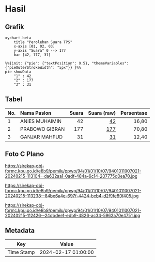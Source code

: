 # Hasil

## Grafik

```mermaid
xychart-beta
    title "Perolehan Suara TPS"
    x-axis [01, 02, 03]
    y-axis "Suara" 0 --> 177
    bar [42, 177, 31]
```

```mermaid
%%{init: {"pie": {"textPosition": 0.5}, "themeVariables": {"pieOuterStrokeWidth": "5px"}} }%%
pie showData
    "1" : 42
    "2" : 177
    "3" : 31
```

## Tabel

| No. | Nama Paslon    | Suara | Suara (raw) | Persentase |
|:--- |:-------------- | -----:| -----------:| ----------:|
| 1   | ANIES MUHAIMIN | 42    | [42][p-1]   | 16,80      |
| 2   | PRABOWO GIBRAN | 177   | [177][p-2]  | 70,80      |
| 3   | GANJAR MAHFUD  | 31    | [31][p-3]   | 12,40      |


[p-1]: https://github.com/gigit-pemilu/pemilu-2024-94-papua-tengah/blob/main/pilpres/hitung-suara/sub/94-papua-tengah/sub/01-nabire/sub/01-nabire/sub/1007-karang-mulia/sub/021-tps/sub/paslon-1.txt
[p-2]: https://github.com/gigit-pemilu/pemilu-2024-94-papua-tengah/blob/main/pilpres/hitung-suara/sub/94-papua-tengah/sub/01-nabire/sub/01-nabire/sub/1007-karang-mulia/sub/021-tps/sub/paslon-2.txt
[p-3]: https://github.com/gigit-pemilu/pemilu-2024-94-papua-tengah/blob/main/pilpres/hitung-suara/sub/94-papua-tengah/sub/01-nabire/sub/01-nabire/sub/1007-karang-mulia/sub/021-tps/sub/paslon-3.txt

## Foto C Plano

https://sirekap-obj-formc.kpu.go.id/e8b9/pemilu/ppwp/94/01/01/10/07/9401011007021-20240215-113104--da632aa1-0adf-484a-9c14-207775d0ea70.jpg

https://sirekap-obj-formc.kpu.go.id/e8b9/pemilu/ppwp/94/01/01/10/07/9401011007021-20240215-113238--84be6a4e-697f-4424-bcb4-d2f9fe80f405.jpg

https://sirekap-obj-formc.kpu.go.id/e8b9/pemilu/ppwp/94/01/01/10/07/9401011007021-20240215-112426--24dbdee1-edb9-4826-ac34-5962a70e4751.jpg


## Metadata

| Key        | Value               |
| ---------- | ------------------- |
| Time Stamp | 2024-02-17 01:00:00 |



